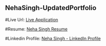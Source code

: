 ## NehaSingh-UpdatedPortfolio

#Live Url: 
[Live Application](https://neharichi.github.io/NehaSingh-Portfolio/) 

#Resume:
[Neha Singh Resume](https://neharichi.github.io/NehaSingh-Portfolio/Neha%20Singh%20-%20Resume%20-%20Web%20Developer%20-%202020.pdf) 

#Linkedin Profile:
[Neha Singh - LinkedIn Profile](https://www.linkedin.com/in/nehasingh17/) 


